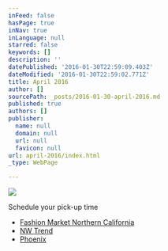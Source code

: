 ```yaml
---
inFeed: false
hasPage: true
inNav: true
inLanguage: null
starred: false
keywords: []
description: ''
datePublished: '2016-01-30T22:59:09.403Z'
dateModified: '2016-01-30T22:59:02.771Z'
title: April 2016
author: []
sourcePath: _posts/2016-01-30-april-2016.md
published: true
authors: []
publisher:
  name: null
  domain: null
  url: null
  favicon: null
url: april-2016/index.html
_type: WebPage

---
```

![](https://the-grid-user-content.s3-us-west-2.amazonaws.com/5cd56c71-de1f-4e49-8022-31d0871d1709.PNG)

Schedule your pick-up time

* [Fashion Market Northern California][0]
* [NW Trend][1]
* [Phoenix][2]

[0]: https://www.timetrade.com/book/9MNVK
[1]: https://www.timetrade.com/book/6YCX1
[2]: https://www.timetrade.com/book/97H2K